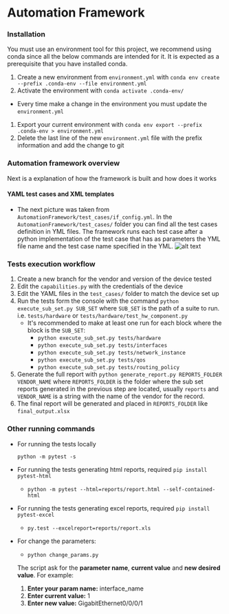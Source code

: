 # Automation Framework
### Installation
You must use an environment tool for this project, we recommend using conda since all the below commands are intended for it.
It is expected as a prerequisite that you have installed conda.
1. Create a new environment from `environment.yml` with `conda env create --prefix .conda-env --file environment.yml`
2. Activate the environment with `conda activate .conda-env/` 
- Every time make a change in the environment you must update the `environment.yml`
1. Export your current environment with `conda env export --prefix .conda-env > environment.yml`
2. Delete the last line of the new `environment.yml` file with the prefix information and add the change to git

### Automation framework overview
Next is a explanation of how the framework is built and how does it works

#### YAML test cases and XML templates
- The next picture was taken from `AutomationFramework/test_cases/if_config.yml`. In the `AutomationFramework/test_cases/` 
folder you can find all the test cases definition in YML files. The framework runs each test case after a python 
implementation of the test case that has as parameters the YML file name and the test case name specified in the YML.
![alt text](https://github.com/sbarguil/Testing-framework/tree/automation_framework/AutomationFramework/img/yaml_example.png?raw=true)

### Tests execution workflow
1. Create a new branch for the vendor and version of the device tested
2. Edit the `capabilities.py` with the credentials of the device  
3. Edit the YAML files in the `test_cases/` folder to match the device set up
4. Run the tests form the console with the command `python execute_sub_set.py SUB_SET` where `SUB_SET` is the path of a suite to run. i.e. `tests/hardware` or `tests/hardware/test_hw_component.py`
    - It's recommended to make at least one run for each block where the block is the `SUB_SET`:
        - `python execute_sub_set.py tests/hardware`
        - `python execute_sub_set.py tests/interfaces`
        - `python execute_sub_set.py tests/network_instance`
        - `python execute_sub_set.py tests/qos`
        - `python execute_sub_set.py tests/routing_policy`
5. Generate the full report with `python generate_report.py REPORTS_FOLDER VENDOR_NAME` where `REPORTS_FOLDER` is the folder where the sub set reports generated in the previous step are located, usually `reports` and `VENDOR_NAME` is a string with the name of the vendor for the record.
6. The final report will be generated and placed in `REPORTS_FOLDER` like `final_output.xlsx`
  
 
### Other running commands
- For running the tests locally

    `python -m pytest -s`

- For running the tests generating html reports, required `pip install pytest-html`

    - `python -m pytest --html=reports/report.html --self-contained-html`

- For running the tests generating excel reports, required `pip install pytest-excel
`
    - `py.test --excelreport=reports/report.xls`

- For change the parameters:

	- `python change_params.py `

	The script ask for the **parameter name**, **current value** and **new desired value**. 
	For example:

	1. **Enter your param name:** interface_name
	2. **Enter current value:** 1
	3. **Enter new value:** GigabitEthernet0/0/0/1